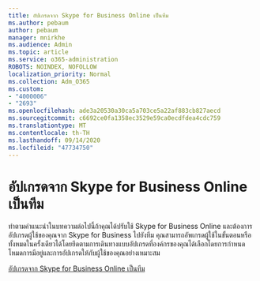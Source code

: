 ```yaml
---
title: อัปเกรดจาก Skype for Business Online เป็นทีม
ms.author: pebaum
author: pebaum
manager: mnirkhe
ms.audience: Admin
ms.topic: article
ms.service: o365-administration
ROBOTS: NOINDEX, NOFOLLOW
localization_priority: Normal
ms.collection: Adm_O365
ms.custom:
- "4000006"
- "2693"
ms.openlocfilehash: ade3a20530a30ca5a703ce5a22af883cb827aecd
ms.sourcegitcommit: c6692ce0fa1358ec3529e59ca0ecdfdea4cdc759
ms.translationtype: MT
ms.contentlocale: th-TH
ms.lasthandoff: 09/14/2020
ms.locfileid: "47734750"
---
```

# <a name="upgrade-from-skype-for-business-online-to-teams"></a>อัปเกรดจาก Skype for Business Online เป็นทีม  

ทำตามคำแนะนำในบทความต่อไปนี้ถ้าคุณได้ปรับใช้ Skype for Business Online และต้องการอัปเกรดผู้ใช้ของคุณจาก Skype for Business ไปยังทีม คุณสามารถอัพเกรดผู้ใช้ในขั้นตอนหรือทั้งหมดในครั้งเดียวได้โดยยึดตามการเดินทางแบบอัปเกรดที่องค์กรของคุณได้เลือกโดยการกำหนดโหมดการมีอยู่และการอัปเกรดให้กับผู้ใช้ของคุณอย่างเหมาะสม

[อัปเกรดจาก Skype for Business Online เป็นทีม](https://docs.microsoft.com/MicrosoftTeams/upgrade-to-teams-execute-skypeforbusinessonline) 